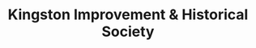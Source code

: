 ---
layout: repo
title: "Kingston Improvement & Historical Society"
id: 5858
permalink: repos/5858/
---